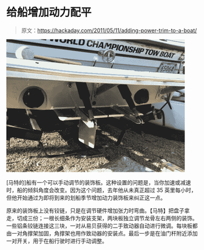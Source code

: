 # 给船增加动力配平

> 原文：<https://hackaday.com/2011/05/11/adding-power-trim-to-a-boat/>

![](img/fd2c86ef78ffb0704378fd34cdba22cb.png "motorboat-trim-plates")

[马特的]船有一个可以手动调节的装饰板。这种设置的问题是，当你加速或减速时，船的倾斜角度会改变。因为这个问题，去年他从未真正超过 35 英里每小时，但他开始通过为即将到来的划船季节增加动力装饰板来纠正这一点。

原来的装饰板上没有铰链，只是在调节硬件增加张力时弯曲。【马特】把盘子拿走，切成三份；一根长细条作为安装支架，两块板独立调节龙骨左右两侧的装饰。一些铝条铰链连接这三块，一对从易贝获得的二手致动器自动进行微调。每块板都由一对角撑架加固，角撑架也用作致动器的安装点。最后一步是在油门杆附近添加一对开关，用于在船行驶时进行手动调整。